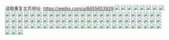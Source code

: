 读取重复主页地址: https://weibo.com/u/6655653929 
![](https://wx4.sinaimg.cn/mw2000/007gqrCVly1h9bofz006gj30u01hcqb1.jpg) 
![](https://wx4.sinaimg.cn/mw2000/007gqrCVly1h9bofz87l1j30u01hck6n.jpg) 
![](https://wx4.sinaimg.cn/mw2000/007gqrCVly1h9bofyqac9j30u01hc104.jpg) 
![](https://wx4.sinaimg.cn/mw2000/007gqrCVly1h9bofzfr6uj31hc0u0qfa.jpg) 
![](https://wx4.sinaimg.cn/mw2000/007gqrCVly1h90ribmpczj30h60h6mxo.jpg) 
![](https://wx4.sinaimg.cn/mw2000/007gqrCVly1h8ivzyfzi7j31hc0u07dq.jpg) 
![](https://wx4.sinaimg.cn/mw2000/007gqrCVly1h8cu0cbmcbj30u0140n3z.jpg) 
![](https://wx4.sinaimg.cn/mw2000/007gqrCVly1h84kpvk8vdj30u01sytc2.jpg) 
![](https://wx4.sinaimg.cn/mw2000/007gqrCVly1h83sq4s1cyj30rm18ugrx.jpg) 
![](https://wx4.sinaimg.cn/mw2000/007gqrCVly1h81ihwjo39j30pv0u141u.jpg) 
![](https://wx4.sinaimg.cn/mw2000/007gqrCVly1h7vbiqpbapj30u01lth10.jpg) 
![](https://wx4.sinaimg.cn/mw2000/007gqrCVly1h7ub7ol6mpj30u0140aky.jpg) 
![](https://wx4.sinaimg.cn/mw2000/007gqrCVly1h7ub7otzhvj30u0140jza.jpg) 
![](https://wx4.sinaimg.cn/mw2000/007gqrCVly1h7ub7p2apmj30u0140k29.jpg) 
![](https://wx4.sinaimg.cn/mw2000/007gqrCVly1h7ub7pfzfuj30u0140q9n.jpg) 
![](https://wx4.sinaimg.cn/mw2000/007gqrCVly1h7ub7pphuaj30u0140dpo.jpg) 
![](https://wx4.sinaimg.cn/mw2000/007gqrCVly1h7ub7o9p6aj30u01400z9.jpg) 
![](https://wx4.sinaimg.cn/mw2000/007gqrCVly1h7owazaucrj30vx0fidio.jpg) 
![](https://wx4.sinaimg.cn/mw2000/007gqrCVly1h78ljeyagwj30u01eydih.jpg) 
![](https://wx4.sinaimg.cn/mw2000/007gqrCVly1h73y2j2u37j30u01sy457.jpg) 
![](https://wx4.sinaimg.cn/mw2000/007gqrCVly1h6wmfcyzq9j31120tt0x9.jpg) 
![](https://wx4.sinaimg.cn/mw2000/007gqrCVly1h6wmfd9ffrj31400u0djw.jpg) 
![](https://wx4.sinaimg.cn/mw2000/007gqrCVly1h6vk509yufj30vh0u078v.jpg) 
![](https://wx4.sinaimg.cn/mw2000/007gqrCVly1h6vk50j6u3j30rr0ze0ub.jpg) 
![](https://wx4.sinaimg.cn/mw2000/007gqrCVly1h6vk582znnj30n918ytgg.jpg) 
![](https://wx4.sinaimg.cn/mw2000/007gqrCVly1h6tmiz0dp3j30u01hcn3d.jpg) 
![](https://wx4.sinaimg.cn/mw2000/007gqrCVly1h6tmizaz5hj30u0140div.jpg) 
![](https://wx4.sinaimg.cn/mw2000/007gqrCVly1h6rhowb3r1j30dx0ccaaj.jpg) 
![](https://wx4.sinaimg.cn/mw2000/007gqrCVly1h6rd9fr6edj30u0140abe.jpg) 
![](https://wx4.sinaimg.cn/mw2000/007gqrCVly1h6rd9faudaj30u01400wn.jpg) 
![](https://wx4.sinaimg.cn/mw2000/007gqrCVly1h6j6j5vlvrj30u0140gsp.jpg) 
![](https://wx4.sinaimg.cn/mw2000/007gqrCVly1h6j6j696bzj30u01400z1.jpg) 
![](https://wx4.sinaimg.cn/mw2000/007gqrCVly1h6j6j7200fj30u0140jz9.jpg) 
![](https://wx4.sinaimg.cn/mw2000/007gqrCVly1h6j6j7k7b8j30u0140jy6.jpg) 
![](https://wx4.sinaimg.cn/mw2000/007gqrCVly1h6j6j7u1tkj30u0140wi1.jpg) 
![](https://wx4.sinaimg.cn/mw2000/007gqrCVly1h6j6jacskvj30u0140dn8.jpg) 
![](https://wx4.sinaimg.cn/mw2000/007gqrCVly1h6j6j88ayqj30u01hcdgg.jpg) 
![](https://wx4.sinaimg.cn/mw2000/007gqrCVly1h6j6j5l4hkj30u0140dgv.jpg) 
![](https://wx4.sinaimg.cn/mw2000/007gqrCVly1h6j6l5ltuij30sj1ep0yh.jpg) 
![](https://wx4.sinaimg.cn/mw2000/007gqrCVly1h6hfj3s6b1j30u01hcju0.jpg) 
![](https://wx4.sinaimg.cn/mw2000/007gqrCVly1h6b5ip7imzj30a30bhdg0.jpg) 
![](https://wx4.sinaimg.cn/mw2000/007gqrCVly1h6av3315bhj30u01sy47a.jpg) 
![](https://wx4.sinaimg.cn/mw2000/007gqrCVly1h650fczt5mj30av098aag.jpg) 
![](https://wx4.sinaimg.cn/mw2000/007gqrCVly1h60g21qyd0j31sy0u00za.jpg) 
![](https://wx4.sinaimg.cn/mw2000/007gqrCVly1h5wlm0ewpnj30u00t8tcg.jpg) 
![](https://wx4.sinaimg.cn/mw2000/007gqrCVly1h5vlxeprimj30p714hgnj.jpg) 
![](https://wx4.sinaimg.cn/mw2000/007gqrCVly1h5dm7uzi5mj317l0oi0xd.jpg) 
![](https://wx4.sinaimg.cn/mw2000/007gqrCVly1h5dm7u0y1sj31hc0u0wpl.jpg) 
![](https://wx4.sinaimg.cn/mw2000/007gqrCVly1h5bvghh32jj30o9174dnq.jpg) 
![](https://wx4.sinaimg.cn/mw2000/007gqrCVly1h5bvghqrs2j30ou18746d.jpg) 
![](https://wx4.sinaimg.cn/mw2000/007gqrCVly1h5bvgj59bvj30u01sygrb.jpg) 
![](https://wx4.sinaimg.cn/mw2000/007gqrCVly1h533o23mdej30u01hck5c.jpg) 
![](https://wx4.sinaimg.cn/mw2000/007gqrCVly1h4vmwo38g4j30u01sy12i.jpg) 
![](https://wx4.sinaimg.cn/mw2000/007gqrCVly1h4uptzc7muj30u01hcn9g.jpg) 
![](https://wx4.sinaimg.cn/mw2000/007gqrCVly1h4ufl7fju5j30jf0nmtcg.jpg) 
![](https://wx4.sinaimg.cn/mw2000/007gqrCVly1h4tq5now0aj30u013y0x2.jpg) 
![](https://wx4.sinaimg.cn/mw2000/007gqrCVly1h4mwjdjss5j30u0140n6b.jpg) 
![](https://wx4.sinaimg.cn/mw2000/007gqrCVly1h4mke3p5c1j31sy0u0n7r.jpg) 
![](https://wx4.sinaimg.cn/mw2000/007gqrCVly1h4kib9sppzj30u01syn6u.jpg) 
![](https://wx4.sinaimg.cn/mw2000/007gqrCVly1h4kibeu590j31400u0guk.jpg) 
![](https://wx4.sinaimg.cn/mw2000/007gqrCVly1h4jmxpr3a4j30u00u078i.jpg) 
![](https://wx4.sinaimg.cn/mw2000/007gqrCVly1h4iyvwmbdlj30u0140agi.jpg) 
![](https://wx4.sinaimg.cn/mw2000/007gqrCVly1h4djbtdditj30u01l246t.jpg) 
![](https://wx4.sinaimg.cn/mw2000/007gqrCVly1h4azpzro08j30m80m8406.jpg) 
![](https://wx4.sinaimg.cn/mw2000/007gqrCVly1h4azq01jibj30m80m8aev.jpg) 
![](https://wx4.sinaimg.cn/mw2000/007gqrCVly1h4azpzbk0aj30u01sywkn.jpg) 
![](https://wx4.sinaimg.cn/mw2000/007gqrCVly1h4945bhkghj30u00u0juw.jpg) 
![](https://wx4.sinaimg.cn/mw2000/007gqrCVly1h47fduhemfj30u0140q91.jpg) 
![](https://wx4.sinaimg.cn/mw2000/007gqrCVly1h40031n9imj30u01sygsa.jpg) 
![](https://wx4.sinaimg.cn/mw2000/007gqrCVly1h3z9rmsy37j30tz0z5dp4.jpg) 
![](https://wx4.sinaimg.cn/mw2000/007gqrCVly1h3o4jfkj4bj30n40xg79e.jpg) 
![](https://wx4.sinaimg.cn/mw2000/007gqrCVly1h3lqh925kuj317r0omn4i.jpg) 
![](https://wx4.sinaimg.cn/mw2000/007gqrCVly1h392m6o0ofj30u0140wj3.jpg) 
![](https://wx4.sinaimg.cn/mw2000/007gqrCVly1h31te8pe5xj30m80m8whn.jpg) 
![](https://wx4.sinaimg.cn/mw2000/007gqrCVly1h2wagsdckfj30u01sy40o.jpg) 
![](https://wx4.sinaimg.cn/mw2000/007gqrCVly1h1o27uoc47j30nb15fq72.jpg) 
![](https://wx4.sinaimg.cn/mw2000/007gqrCVly1h0ayccc5w0j30u01syjvl.jpg) 
![](https://wx4.sinaimg.cn/mw2000/007gqrCVly1h05zvt7vnuj30u00u0jup.jpg) 
![](https://wx4.sinaimg.cn/mw2000/007gqrCVly1gzua1icl4sj31ji2qo7wi.jpg) 
![](https://wx4.sinaimg.cn/mw2000/007gqrCVly1gzua1j4mtkj31ji2qo4qq.jpg) 
![](https://wx4.sinaimg.cn/mw2000/007gqrCVly1gzua1k8teuj32202qohdw.jpg) 
![](https://wx4.sinaimg.cn/mw2000/007gqrCVly1gzua1l9j7mj32202qo1l0.jpg) 
![](https://wx4.sinaimg.cn/mw2000/007gqrCVly1gzua1mbtkvj31ji2qokjm.jpg) 
![](https://wx4.sinaimg.cn/mw2000/007gqrCVly1gzua1ne6hqj31ji2qo1ky.jpg) 
![](https://wx4.sinaimg.cn/mw2000/007gqrCVly1gztbyfmczvj30qu1jeafm.jpg) 
![](https://wx4.sinaimg.cn/mw2000/007gqrCVly1gau89vg8dxj30kt0i2wf4.jpg) 
